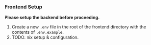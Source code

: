 ### Frontend Setup

**Please setup the backend before proceeding.**

1. Create a new `.env` file in the root of the frontend directory with the contents of `.env.example`.
2. TODO: nix setup & configuration.